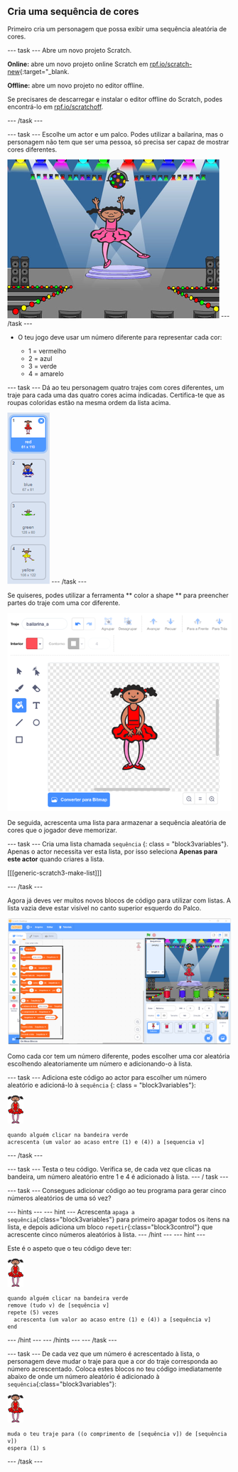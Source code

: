 ## Cria uma sequência de cores

Primeiro cria um personagem que possa exibir uma sequência aleatória de cores.

\--- task \--- Abre um novo projeto Scratch.

**Online:** abre um novo projeto online Scratch em [rpf.io/scratch-new](https://rpf.io/scratchon){:target="_blank.

**Offline:** abre um novo projeto no editor offline.

Se precisares de descarregar e instalar o editor offline do Scratch, podes encontrá-lo em [rpf.io/scratchoff](https://rpf.io/scratchoff).

\--- /task \---

\--- task \--- Escolhe um actor e um palco. Podes utilizar a bailarina, mas o personagem não tem que ser uma pessoa, só precisa ser capaz de mostrar cores diferentes.

![captura de ecrã](images/colour-sprite.png) \--- /task \---

+ O teu jogo deve usar um número diferente para representar cada cor:
    
    + 1 = vermelho
    + 2 = azul
    + 3 = verde
    + 4 = amarelo

\--- task \--- Dá ao teu personagem quatro trajes com cores diferentes, um traje para cada uma das quatro cores acima indicadas. Certifica-te que as roupas coloridas estão na mesma ordem da lista acima.

![captura de ecrã](images/colour-costume.png) \--- /task \---

Se quiseres, podes utilizar a ferramenta ** color a shape ** para preencher partes do traje com uma cor diferente.

![preenche-a-forma](images/color-a-shape.png)

De seguida, acrescenta uma lista para armazenar a sequência aleatória de cores que o jogador deve memorizar.

\--- task \--- Cria uma lista chamada ` sequência ` {: class = "block3variables"}. Apenas o actor necessita ver esta lista, por isso seleciona **Apenas para este actor** quando criares a lista.

[[[generic-scratch3-make-list]]]

\--- /task \---

Agora já deves ver muitos novos blocos de código para utilizar com listas. A lista vazia deve estar visível no canto superior esquerdo do Palco.

![captura de ecrã](images/colour-list-blocks-annotated.png)

Como cada cor tem um número diferente, podes escolher uma cor aleatória escolhendo aleatoriamente um número e adicionando-o à lista.

\--- task \--- Adiciona este código ao actor para escolher um número aleatório e adicioná-lo à `sequência` {: class = "block3variables"}:

![bailarina](images/ballerina.png)

```blocks3
quando alguém clicar na bandeira verde
acrescenta (um valor ao acaso entre (1) e (4)) a [sequencia v]
```

\--- /task \---

\--- task \--- Testa o teu código. Verifica se, de cada vez que clicas na bandeira, um número aleatório entre 1 e 4 é adicionado à lista. \--- / task \---

\--- task \--- Consegues adicionar código ao teu programa para gerar cinco números aleatórios de uma só vez?

\--- hints \--- \--- hint \--- Acrescenta `apaga a sequência`{:class="block3variables"} para primeiro apagar todos os itens na lista, e depois adiciona um bloco `repetir`{:class="block3control"} que acrescente cinco números aleatórios à lista. \--- /hint \--- \--- hint \---

Este é o aspeto que o teu código deve ter:

![bailarina](images/ballerina.png)

```blocks3
quando alguém clicar na bandeira verde
remove (tudo v) de [sequência v]
repete (5) vezes 
  acrescenta (um valor ao acaso entre (1) e (4)) a [sequência v]
end
```

\--- /hint \--- \--- /hints \--- \--- /task \---

\--- task \--- De cada vez que um número é acrescentado à lista, o personagem deve mudar o traje para que a cor do traje corresponda ao número acrescentado. Coloca estes blocos no teu código imediatamente abaixo de onde um número aleatório é adicionado à `sequência`{:class="block3variables"}:

![bailarina](images/ballerina.png)

```blocks3
muda o teu traje para ((o comprimento de [sequência v]) de [sequência v])
espera (1) s
```

\--- /task \---
